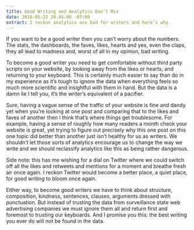 ```yaml
---
title: Good Writing and Analytics Don’t Mix
date: 2018-05-22 20:44:00 -07:00
extract: I reckon analytics are bad for writers and here’s why.
---
```


If you want to be a good writer then you can’t worry about the numbers. The stats, the dashboards, the faves, likes, hearts and yes, even the claps, they all lead to madness and, worst of all in my opinion, bad writing.

To become a good writer you need to get comfortable without third party scripts on your website, by looking away from the likes or hearts, and returning to your keyboard. This is certainly much easier to say than do in my experience as it’s tough to ignore the data when everything feels so much more scientific and insightful with them in hand. But the data is a damn lie I tell you, it’s the writer’s equivalent of a pacifier.

Sure, having a vague sense of the traffic of your website is fine and dandy yet when you’re looking at one post and comparing that to the likes and faves of another then I think that’s where things get troublesome. For example, having a sense of roughly how many readers a month check your website is great, yet trying to figure out precisely why this one post on this one topic did better than another just isn’t healthy for us as writers. We shouldn’t let those sorts of analytics encourage us to change the way we write and we should reclassify analytics like this as being rather dangerous.

Side note: this has me wishing for a dial on Twitter where we could switch off all the likes and retweets and mentions for a moment and breathe fresh air once again. I reckon Twitter would become a better place, a quiet place, for good writing to bloom once again.

Either way, to become good writers we have to think about structure, composition, kindness, sentences, clauses, arguments dressed with punctuation. But instead of trusting the data from surveillance state web advertising companies we must ignore them all and return first and foremost to trusting our keyboards. And I promise you this: the best writing you ever do will not be found in the data.